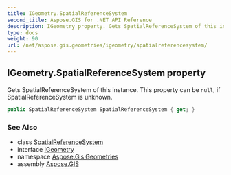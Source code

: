 ```yaml
---
title: IGeometry.SpatialReferenceSystem
second_title: Aspose.GIS for .NET API Reference
description: IGeometry property. Gets SpatialReferenceSystem of this instance. This property can be null if SpatialReferenceSystem is unknown.
type: docs
weight: 90
url: /net/aspose.gis.geometries/igeometry/spatialreferencesystem/
---
```

## IGeometry.SpatialReferenceSystem property

Gets SpatialReferenceSystem of this instance. This property can be `null`, if SpatialReferenceSystem is unknown.

```csharp
public SpatialReferenceSystem SpatialReferenceSystem { get; }
```

### See Also

* class [SpatialReferenceSystem](../../../aspose.gis.spatialreferencing/spatialreferencesystem/)
* interface [IGeometry](../)
* namespace [Aspose.Gis.Geometries](../../igeometry/)
* assembly [Aspose.GIS](../../../)


